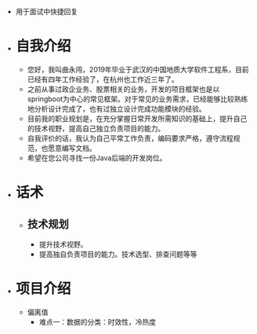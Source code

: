 - 用于面试中快捷回复
- # 自我介绍
	- 您好，我叫曲永闯，2019年毕业于武汉的中国地质大学软件工程系，目前已经有四年工作经验了，在杭州也工作近三年了。
	- 之前从事过政企业务、股票相关的业务，开发的项目框架也是以 springboot为中心的常见框架。对于常见的业务需求，已经能够比较熟练地分析设计完成了，也有过独立设计完成功能模块的经验。
	- 目前我的职业规划是，在充分掌握日常开发所需知识的基础上，提升自己的技术视野，提高自己独立负责项目的能力。
	- 自我评价的话，我认为自己平常工作负责，编码要求严格，遵守流程规范，也愿意编写文档。
	- 希望在您公司寻找一份Java后端的开发岗位。
- # 话术
	- ## 技术规划
		- 提升技术视野。
		- 提高独自负责项目的能力。技术选型、排查问题等等
- # 项目介绍
	- 偏离值
		- 难点一：数据的分类：时效性，冷热度
